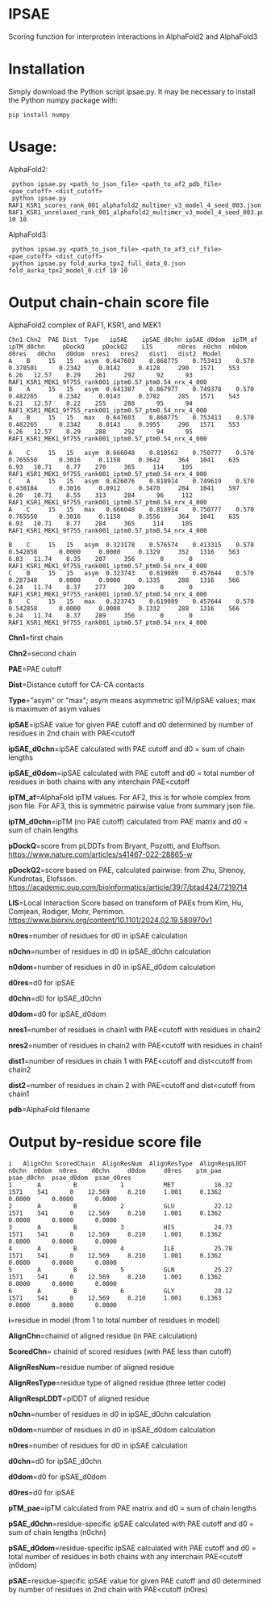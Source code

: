 # IPSAE
Scoring function for interprotein interactions in AlphaFold2 and AlphaFold3

# Installation
Simply download the Python script ipsae.py. It may be necessary to install the Python numpy package with:

    pip install numpy

# Usage:                                                                                                                                                                                                     
AlphaFold2:

     python ipsae.py <path_to_json_file> <path_to_af2_pdb_file> <pae_cutoff> <dist_cutoff>   
     python ipsae.py RAF1_KSR1_scores_rank_001_alphafold2_multimer_v3_model_4_seed_003.json RAF1_KSR1_unrelaxed_rank_001_alphafold2_multimer_v3_model_4_seed_003.pdb 10 10

AlphaFold3:

     python ipsae.py <path_to_json_file> <path_to_af3_cif_file> <pae_cutoff> <dist_cutoff>                    
     python ipsae.py fold_aurka_tpx2_full_data_0.json fold_aurka_tpx2_model_0.cif 10 10

# Output chain-chain score file

AlphaFold2 complex of RAF1, KSR1, and MEK1

    Chn1 Chn2  PAE Dist  Type   ipSAE    ipSAE_d0chn ipSAE_d0dom  ipTM_af  ipTM_d0chn     pDockQ     pDockQ2    LIS       n0res  n0chn  n0dom   d0res   d0chn   d0dom  nres1   nres2   dist1   dist2  Model
    A    B     15   15   asym  0.647603    0.868775    0.753413    0.570    0.378501      0.2342     0.0142     0.4128     290   1571    553    6.26   12.57    8.29    261     292      92      93   RAF1_KSR1_MEK1_9f755_rank001_iptm0.57_ptm0.54_nrx_4_000
    B    A     15   15   asym  0.641387    0.867977    0.749378    0.570    0.482265      0.2342     0.0143     0.3782     285   1571    543    6.21   12.57    8.22    255     288      95      94   RAF1_KSR1_MEK1_9f755_rank001_iptm0.57_ptm0.54_nrx_4_000
    A    B     15   15   max   0.647603    0.868775    0.753413    0.570    0.482265      0.2342     0.0143     0.3955     290   1571    553    6.26   12.57    8.29    288     292      94      95   RAF1_KSR1_MEK1_9f755_rank001_iptm0.57_ptm0.54_nrx_4_000
    
    A    C     15   15   asym  0.666048    0.810562    0.750777    0.570    0.765550      0.3016     0.1158     0.3642     364   1041    635    6.93   10.71    8.77    270     365     114     105   RAF1_KSR1_MEK1_9f755_rank001_iptm0.57_ptm0.54_nrx_4_000
    C    A     15   15   asym  0.626076    0.818914    0.749619    0.570    0.438184      0.3016     0.0912     0.3470     284   1041    597    6.20   10.71    8.55    313     284      96     112   RAF1_KSR1_MEK1_9f755_rank001_iptm0.57_ptm0.54_nrx_4_000
    A    C     15   15   max   0.666048    0.818914    0.750777    0.570    0.765550      0.3016     0.1158     0.3556     364   1041    635    6.93   10.71    8.77    284     365     114     105   RAF1_KSR1_MEK1_9f755_rank001_iptm0.57_ptm0.54_nrx_4_000
    
    B    C     15   15   asym  0.323178    0.576574    0.413315    0.570    0.542858      0.0000     0.0000     0.1329     352   1316    563    6.83   11.74    8.35    207     356       0       0   RAF1_KSR1_MEK1_9f755_rank001_iptm0.57_ptm0.54_nrx_4_000
    C    B     15   15   asym  0.323743    0.619089    0.457644    0.570    0.287348      0.0000     0.0000     0.1335     288   1316    566    6.24   11.74    8.37    277     289       0       0   RAF1_KSR1_MEK1_9f755_rank001_iptm0.57_ptm0.54_nrx_4_000
    B    C     15   15   max   0.323743    0.619089    0.457644    0.570    0.542858      0.0000     0.0000     0.1332     288   1316    566    6.24   11.74    8.37    289     356       0       0   RAF1_KSR1_MEK1_9f755_rank001_iptm0.57_ptm0.54_nrx_4_000



**Chn1**=first chain

**Chn2**=second chain

**PAE**=PAE cutoff

**Dist**=Distance cutoff for CA-CA contacts

**Type**="asym" or "max"; asym means asymmetric ipTM/ipSAE values; max is maximum of asym values

**ipSAE**=ipSAE value for given PAE cutoff and d0 determined by number of residues in 2nd chain with PAE<cutoff 

**ipSAE_d0chn**=ipSAE calculated with PAE cutoff and d0 = sum of chain lengths

**ipSAE_d0dom**=ipSAE calculated with PAE cutoff and d0 = total number of residues in both chains with any interchain PAE<cutoff

**ipTM_af**=AlphaFold ipTM values. For AF2, this is for whole complex from json file. For AF3, this is symmetric pairwise value from summary json file.   

**ipTM_d0chn**=ipTM (no PAE cutoff) calculated from PAE matrix and d0 = sum of chain lengths 

**pDockQ**=score from pLDDTs from Bryant, Pozotti, and Eloffson. https://www.nature.com/articles/s41467-022-28865-w

**pDockQ2**=score based on PAE, calculated pairwise: from Zhu, Shenoy, Kundrotas, Elofsson. https://academic.oup.com/bioinformatics/article/39/7/btad424/7219714

**LIS**=Local Interaction Score based on transform of PAEs from Kim, Hu, Comjean, Rodiger, Mohr, Perrimon. https://www.biorxiv.org/content/10.1101/2024.02.19.580970v1

**n0res**=number of residues for d0 in ipSAE calculation

**n0chn**=number of residues in d0 in ipSAE_d0chn calculation

**n0dom**=number of residues in d0 in ipSAE_d0dom calculation

**d0res**=d0 for ipSAE

**d0chn**=d0 for ipSAE_d0chn

**d0dom**=d0 for ipSAE_d0dom

**nres1**=number of residues in chain1 with PAE<cutoff with residues in chain2

**nres2**=number of residues in chain2 with PAE<cutoff with residues in chain1

**dist1**=number of residues in chain 1 with PAE<cutoff and dist<cutoff from chain2

**dist2**=number of residues in chain 2 with PAE<cutoff and dist<cutoff from chain1

**pdb**=AlphaFold filename

# Output by-residue score file

    i   AlignChn ScoredChain  AlignResNum  AlignResType  AlignRespLDDT      n0chn  n0dom  n0res    d0chn     d0dom     d0res    ptm_pae   psae_d0chn  psae_d0dom  psae_d0res 
    1       A         B            1           MET           16.32          1571    541      0    12.569     8.210     1.001     0.1362      0.0000      0.0000      0.0000
    2       A         B            2           GLU           22.12          1571    541      0    12.569     8.210     1.001     0.1362      0.0000      0.0000      0.0000
    3       A         B            3           HIS           24.73          1571    541      0    12.569     8.210     1.001     0.1362      0.0000      0.0000      0.0000
    4       A         B            4           ILE           25.78          1571    541      0    12.569     8.210     1.001     0.1362      0.0000      0.0000      0.0000
    5       A         B            5           GLN           25.27          1571    541      0    12.569     8.210     1.001     0.1362      0.0000      0.0000      0.0000
    6       A         B            6           GLY           28.12          1571    541      0    12.569     8.210     1.001     0.1363      0.0000      0.0000      0.0000


**i**=residue in model (from 1 to total number of residues in model)

**AlignChn**=chainid of aligned residue (in PAE calculation)

**ScoredChn**= chainid of scored residues (with PAE less than cutoff)

**AlignResNum**=residue number of aligned residue

**AlignResType**=residue type of aligned residue (three letter code)

**AlignRespLDDT**=plDDT of aligned residue

**n0chn**=number of residues in d0 in ipSAE_d0chn calculation

**n0dom**=number of residues in d0 in ipSAE_d0dom calculation

**n0res**=number of residues for d0 in ipSAE calculation

**d0chn**=d0 for ipSAE_d0chn

**d0dom**=d0 for ipSAE_d0dom

**d0res**=d0 for ipSAE

**pTM_pae**=ipTM calculated from PAE matrix and d0 = sum of chain lengths 

**pSAE_d0chn**=residue-specific ipSAE calculated with PAE cutoff and d0 = sum of chain lengths (n0chn)

**pSAE_d0dom**=residue-specific ipSAE calculated with PAE cutoff and d0 = total number of residues in both chains with any interchain PAE<cutoff (n0dom)

**pSAE**=residue-specific ipSAE value for given PAE cutoff and d0 determined by number of residues in 2nd chain with PAE<cutoff (n0res)
